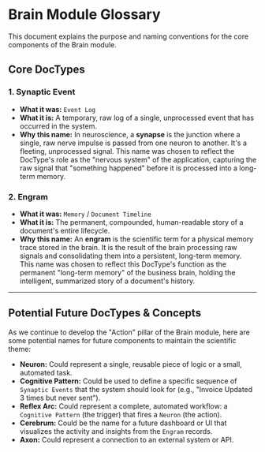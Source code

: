 # Brain Module Glossary

This document explains the purpose and naming conventions for the core components of the Brain module.

## Core DocTypes

### 1. Synaptic Event

*   **What it was:** `Event Log`
*   **What it is:** A temporary, raw log of a single, unprocessed event that has occurred in the system.
*   **Why this name:** In neuroscience, a **synapse** is the junction where a single, raw nerve impulse is passed from one neuron to another. It's a fleeting, unprocessed signal. This name was chosen to reflect the DocType's role as the "nervous system" of the application, capturing the raw signal that "something happened" before it is processed into a long-term memory.

### 2. Engram

*   **What it was:** `Memory` / `Document Timeline`
*   **What it is:** The permanent, compounded, human-readable story of a document's entire lifecycle.
*   **Why this name:** An **engram** is the scientific term for a physical memory trace stored in the brain. It is the result of the brain processing raw signals and consolidating them into a persistent, long-term memory. This name was chosen to reflect this DocType's function as the permanent "long-term memory" of the business brain, holding the intelligent, summarized story of a document's history.

---

## Potential Future DocTypes & Concepts

As we continue to develop the "Action" pillar of the Brain module, here are some potential names for future components to maintain the scientific theme:

*   **Neuron:** Could represent a single, reusable piece of logic or a small, automated task.
*   **Cognitive Pattern:** Could be used to define a specific sequence of `Synaptic Events` that the system should look for (e.g., "Invoice Updated 3 times but never sent").
*   **Reflex Arc:** Could represent a complete, automated workflow: a `Cognitive Pattern` (the trigger) that fires a `Neuron` (the action).
*   **Cerebrum:** Could be the name for a future dashboard or UI that visualizes the activity and insights from the `Engram` records.
*   **Axon:** Could represent a connection to an external system or API.